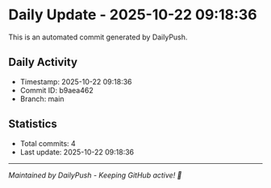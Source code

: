 # Daily Update - 2025-10-22 09:18:36

This is an automated commit generated by DailyPush.

## Daily Activity
- Timestamp: 2025-10-22 09:18:36
- Commit ID: b9aea462
- Branch: main

## Statistics
- Total commits: 4
- Last update: 2025-10-22 09:18:36

---
*Maintained by DailyPush - Keeping GitHub active! 🚀*
